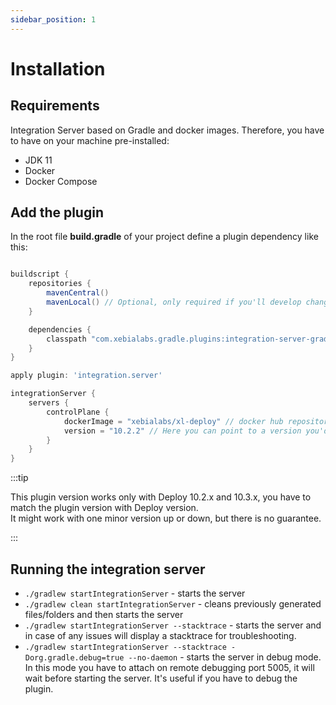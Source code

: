 ```yaml
---
sidebar_position: 1
---
```


# Installation

## Requirements

Integration Server based on Gradle and docker images. Therefore, you have to have on your machine pre-installed:

* JDK 11
* Docker
* Docker Compose  

## Add the plugin

In the root file **build.gradle** of your project define a plugin dependency like this:

```groovy

buildscript {
    repositories {
        mavenCentral()
        mavenLocal() // Optional, only required if you'll develop changes to the plugin.
    }

    dependencies {
        classpath "com.xebialabs.gradle.plugins:integration-server-gradle-plugin:10.3.0-820.1249"
    }
}

apply plugin: 'integration.server'

integrationServer {
    servers {
        controlPlane {
            dockerImage = "xebialabs/xl-deploy" // docker hub repository
            version = "10.2.2" // Here you can point to a version you'd like to run
        }
    }
}
```

:::tip

This plugin version works only with Deploy 10.2.x and 10.3.x, you have to match the plugin version with Deploy version. <br/> 
It might work with one minor version up or down, but there is no guarantee.  

:::

## Running the integration server

* `./gradlew startIntegrationServer` - starts the server
* `./gradlew clean startIntegrationServer` - cleans previously generated files/folders and then starts the server
* `./gradlew startIntegrationServer --stacktrace` - starts the server and in case of any issues will display a stacktrace for troubleshooting. 
* `./gradlew startIntegrationServer --stacktrace -Dorg.gradle.debug=true --no-daemon` - starts the server in debug mode.
In this mode you have to attach on remote debugging port 5005, it will wait before starting the server. It's useful if you have to debug 
the plugin. 
